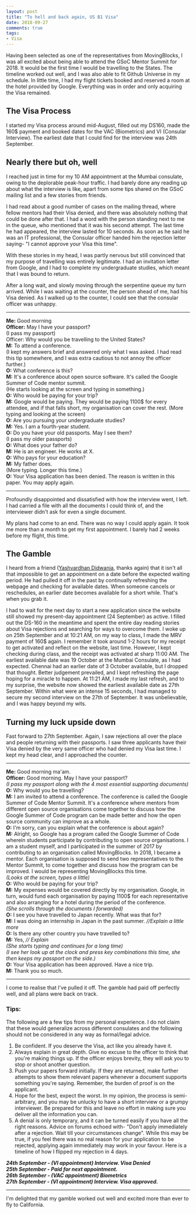 ```yaml
---
layout: post
title: "To hell and back again, US B1 Visa"
date: 2018-09-27
comments: true
tags:
- Visa
---
```


Having been selected as one of the representatives from MovingBlocks, I was all excited about being able to attend the GSoC Mentor Summit for 2018. It would be the first time I would be travelling to the States. The timeline worked out well, and I was also able to fit Github Universe in my schedule. In little time, I had my flight tickets booked and reserved a room at the hotel provided by Google. Everything was in order and only acquiring the Visa remained. 

## The Visa Process
I started my Visa process around mid-August, filled out my DS160, made the 160$ payment and booked dates for the VAC (Biometrics) and VI (Consular Interview). The earliest date that I could find for the interview was 24th September.

## Nearly there but oh, well
I reached just in time for my 10 AM appointment at the Mumbai consulate, owing to the deplorable peak-hour traffic. I had barely done any reading up about what the interview is like, apart from some tips shared on the GSoC mailing list and a few stories from friends.

I had read about a good number of cases on the mailing thread, where fellow mentors had their Visa denied, and there was absolutely nothing that could be done after that. I had a word with the person standing next to me in the queue, who mentioned that it was his second attempt. The last time he had appeared, the interview lasted for 10 seconds. As soon as he said he was an IT professional, the Consular officer handed him the rejection letter saying- "I cannot approve your Visa this time".

With these stories in my head, I was partly nervous but still convinced that my purpose of travelling was entirely legitimate. I had an invitation letter from Google, and I had to complete my undergraduate studies, which meant that I was bound to return.

After a long wait, and slowly moving through the serpentine queue my turn arrived. While I was waiting at the counter, the person ahead of me, had his Visa denied. As I walked up to the counter, I could see that the consular officer was unhappy. 

--- 

**Me:** Good morning  
**Officer:** May I have your passport?   
(I pass my passport)   
Officer: Why would you be travelling to the United States?   
**M:** To attend a conference.   
(I kept my answers brief and answered only what I was asked. I had read this tip somewhere, and I was extra cautious to not annoy the officer further.)   
**O:** What conference is this?   
**M:** It's a conference about open source software. It's called the Google Summer of Code mentor summit.   
(He starts looking at the screen and typing in something.)   
**O:** Who would be paying for your trip?   
**M:** Google would be paying. They would be paying 1100$ for every attendee, and if that falls short, my organisation can cover the rest. 
(More typing and looking at the screen)   
**O:** Are you pursuing your undergraduate studies?   
**M:** Yes. I am a fourth-year student.   
**O:** Do you have your old passports. May I see them?   
(I pass my older passports)   
**O:** What does your father do?   
**M:** He is an engineer. He works at X.   
**O:** Who pays for your education?   
**M:** My father does.   
(More typing. Longer this time.)   
**O:** Your Visa application has been denied. The reason is written in this paper. You may apply again.   

--- 

Profoundly disappointed and dissatisfied with how the interview went, I left. I had carried a file with all the documents I could think of, and the interviewer didn't ask for even a single document. 

My plans had come to an end. There was no way I could apply again. It took me more than a month to get my first appointment. I barely had 2 weeks before my flight, this time. 

## The Gamble
I heard from a friend ([Yashvardhan Didwania](https://mozillians.org/en-US/u/ydidwania/), thanks again) that it isn't all that impossible to get an appointment on a date before the expected waiting period. He had pulled it off in the past by continually refreshing the webpage and checking for available dates. When someone cancels or reschedules, an earlier date becomes available for a short while. That's when you grab it.

I had to wait for the next day to start a new application since the website still showed my present-day appointment (24 September) as active. I filled out the DS-160 in the meantime and spent the entire day reading stories about Visa rejections and searching for ways to overcome them. I woke up on 25th September and at 10:21 AM, on my way to class, I made the MRV payment of 160$ again. I remember it took around 1-2 hours for my receipt to get activated and reflect on the website, last time. However, I kept checking during class, and the receipt was activated at sharp 11:00 AM. The earliest available date was 19 October at the Mumbai Consulate, as I had expected. Chennai had an earlier date of 3 October available, but I dropped that thought. Better judgement prevailed, and I kept refreshing the page hoping for a miracle to happen. At 11:21 AM, I made my last refresh, and to my surprise, the website now showed the earliest available date as 27th September. Within what were an intense 15 seconds, I had managed to secure my second interview on the 27th of September. It was unbelievable, and I was happy beyond my wits. 

## Turning my luck upside down

Fast forward to 27th September. Again, I saw rejections all over the place and people returning with their passports. I saw three applicants have their Visa denied by the very same officer who had denied my Visa last time. I kept my head clear, and I approached the counter. 

---

**Me:** Good morning ma'am.   
**Officer:** Good morning. May I have your passport?   
*(I pass my passport along with the 4 most essential supporting documents)*   
**O:** Why would you be travelling?   
**M:** I am invited to attend a conference. The conference is called the Google Summer of Code Mentor Summit. It's a conference where mentors from different open source organisations come together to discuss how the Google Summer of Code program can be made better and how the open source community can improve as a whole.  
**O:** I'm sorry, can you explain what the conference is about again?   
**M:** Alright, so Google has a program called the Google Summer of Code wherein students participate by contributing to open source   organisations. I am a student myself, and I participated in the summer of 2017 by contributing to an organisation called MovingBlocks. In 2018, I became a mentor. Each organisation is supposed to send two representatives to the Mentor Summit, to come together and discuss how the program can be improved. I would be representing MovingBlocks this time.  
*(Looks at the screen, types a little)*  
**O:** Who would be paying for your trip?   
**M:** My expenses would be covered directly by my organisation. Google, in turn, would fund each organisation by paying 1100$ for each   representative and also arranging for a hotel during the period of the conference.  
*(She scrolls through the documents I forwarded)*  
**O:** I see you have travelled to Japan recently. What was that for?   
**M:** I was doing an internship in Japan in the past summer. *//Explain a little more*   
**O:** Is there any other country you have travelled to?   
**M:** Yes, *// Explain*  
*(She starts typing and continues for a long time)*  
*(I see her look up at the clock and press key combinations this time, she then keeps my passport on the side.)*  
**O:** Your Visa application has been approved. Have a nice trip.   
**M:** Thank you so much.   

---

I come to realise that I've pulled it off. The gamble had paid off perfectly well, and all plans were back on track. 

### Tips:

The following are a few tips from my personal experience. I do not claim that these would generalize across different consulates and the following should not be considered in any way as formal/legal advice.

1. Be confident. If you deserve the Visa, act like you already have it.
2. Always explain in great depth. Give no excuse to the officer to think that you're making things up. If the officer enjoys brevity, they will ask you to stop or shoot another question. 
3. Push your papers forward initially. If they are returned, make further attempts to show them relevant papers whenever a document supports something you're saying. Remember, the burden of proof is on the applicant. 
4. Hope for the best, expect the worst. In my opinion, the process is semi-arbitrary, and you may be unlucky to have a short interview or a grumpy interviewer. Be prepared for this and leave no effort in making sure you deliver all the information you can. 
5. A denial is only temporary, and it can be turned easily if you have all the right reasons. Advice on forums echoed with- "Don't apply immediately after a rejection. Wait till your circumstances change". While this may be true, if you feel there was no real reason for your application to be rejected, applying again immediately may work in your favour. Here is a timeline of how I flipped my rejection in 4 days. 

***24th September - (VI appointment) Interview. Visa Denied***  
***25th September - Paid for next appointment.***  
***26th September - (VAC appointment) Biometrics***   
***27th September - (VI appointment) Interview. Visa approved.***  

---

I'm delighted that my gamble worked out well and excited more than ever to fly to California. 
